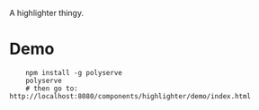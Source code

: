 A highlighter thingy.

# Demo

```shell
    npm install -g polyserve
    polyserve
    # then go to: http://localhost:8080/components/highlighter/demo/index.html
```

